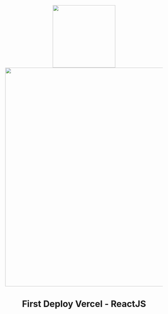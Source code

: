 <div align="center">
<img src="https://cdn4.iconfinder.com/data/icons/logos-3/600/React.js_logo-512.png" width="200"/>
<!--   <img src="https://www.drupal.org/files/vercel-logotype-dark.png" width="800"/> -->
    <img src="https://media.licdn.com/dms/image/D4E16AQH9QEcrhbmzXg/profile-displaybackgroundimage-shrink_200_800/0/1711762502964?e=2147483647&v=beta&t=i0bpXkvskBRFMe4bSndAJ_4H3jN9hzzywgm-FTRbiJE" width="700"/>

</div>

<div align="center">
  <h1>First Deploy Vercel - ReactJS</h1>
</div>
